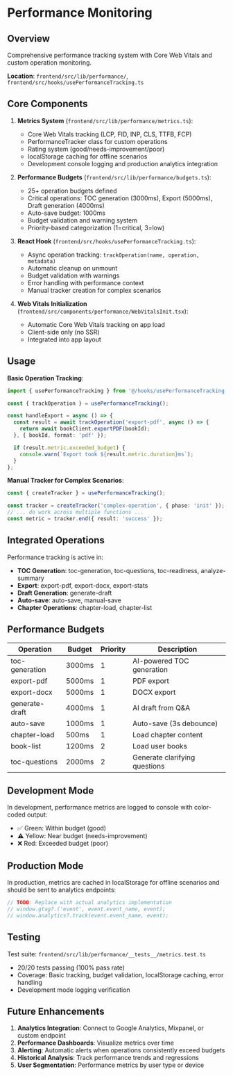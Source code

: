 # Performance Monitoring

## Overview
Comprehensive performance tracking system with Core Web Vitals and custom operation monitoring.

**Location**: `frontend/src/lib/performance/`, `frontend/src/hooks/usePerformanceTracking.ts`

## Core Components

1. **Metrics System** (`frontend/src/lib/performance/metrics.ts`):
   - Core Web Vitals tracking (LCP, FID, INP, CLS, TTFB, FCP)
   - PerformanceTracker class for custom operations
   - Rating system (good/needs-improvement/poor)
   - localStorage caching for offline scenarios
   - Development console logging and production analytics integration

2. **Performance Budgets** (`frontend/src/lib/performance/budgets.ts`):
   - 25+ operation budgets defined
   - Critical operations: TOC generation (3000ms), Export (5000ms), Draft generation (4000ms)
   - Auto-save budget: 1000ms
   - Budget validation and warning system
   - Priority-based categorization (1=critical, 3=low)

3. **React Hook** (`frontend/src/hooks/usePerformanceTracking.ts`):
   - Async operation tracking: `trackOperation(name, operation, metadata)`
   - Automatic cleanup on unmount
   - Budget validation with warnings
   - Error handling with performance context
   - Manual tracker creation for complex scenarios

4. **Web Vitals Initialization** (`frontend/src/components/performance/WebVitalsInit.tsx`):
   - Automatic Core Web Vitals tracking on app load
   - Client-side only (no SSR)
   - Integrated into app layout

## Usage

**Basic Operation Tracking**:
```typescript
import { usePerformanceTracking } from '@/hooks/usePerformanceTracking';

const { trackOperation } = usePerformanceTracking();

const handleExport = async () => {
  const result = await trackOperation('export-pdf', async () => {
    return await bookClient.exportPDF(bookId);
  }, { bookId, format: 'pdf' });

  if (result.metric.exceeded_budget) {
    console.warn(`Export took ${result.metric.duration}ms`);
  }
};
```

**Manual Tracker for Complex Scenarios**:
```typescript
const { createTracker } = usePerformanceTracking();

const tracker = createTracker('complex-operation', { phase: 'init' });
// ... do work across multiple functions ...
const metric = tracker.end({ result: 'success' });
```

## Integrated Operations

Performance tracking is active in:
- **TOC Generation**: toc-generation, toc-questions, toc-readiness, analyze-summary
- **Export**: export-pdf, export-docx, export-stats
- **Draft Generation**: generate-draft
- **Auto-save**: auto-save, manual-save
- **Chapter Operations**: chapter-load, chapter-list

## Performance Budgets

| Operation | Budget | Priority | Description |
|-----------|--------|----------|-------------|
| toc-generation | 3000ms | 1 | AI-powered TOC generation |
| export-pdf | 5000ms | 1 | PDF export |
| export-docx | 5000ms | 1 | DOCX export |
| generate-draft | 4000ms | 1 | AI draft from Q&A |
| auto-save | 1000ms | 1 | Auto-save (3s debounce) |
| chapter-load | 500ms | 1 | Load chapter content |
| book-list | 1200ms | 2 | Load user books |
| toc-questions | 2000ms | 2 | Generate clarifying questions |

## Development Mode

In development, performance metrics are logged to console with color-coded output:
- ✅ Green: Within budget (good)
- ⚠️ Yellow: Near budget (needs-improvement)
- ❌ Red: Exceeded budget (poor)

## Production Mode

In production, metrics are cached in localStorage for offline scenarios and should be sent to analytics endpoints:
```typescript
// TODO: Replace with actual analytics implementation
// window.gtag?.('event', event.event_name, event);
// window.analytics?.track(event.event_name, event);
```

## Testing

Test suite: `frontend/src/lib/performance/__tests__/metrics.test.ts`
- 20/20 tests passing (100% pass rate)
- Coverage: Basic tracking, budget validation, localStorage caching, error handling
- Development mode logging verification

## Future Enhancements

1. **Analytics Integration**: Connect to Google Analytics, Mixpanel, or custom endpoint
2. **Performance Dashboards**: Visualize metrics over time
3. **Alerting**: Automatic alerts when operations consistently exceed budgets
4. **Historical Analysis**: Track performance trends and regressions
5. **User Segmentation**: Performance metrics by user type or device

